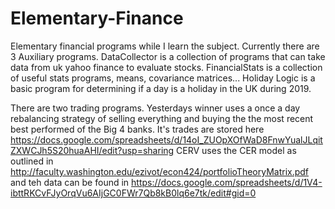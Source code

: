 # Elementary-Finance
Elementary financial programs while I learn the subject.
Currently there are 3 Auxiliary programs.
DataCollector is a collection of programs that can take data from uk yahoo finance to evaluate stocks.
FinancialStats is a collection of useful stats programs, means, covariance matrices...
Holiday Logic is a basic program for determining if a day is a holiday in the UK during 2019.

There are two trading programs.
Yesterdays winner uses a once a day rebalancing strategy of selling everything and buying the the most recent best performed of the Big 4 banks. It's trades are stored here https://docs.google.com/spreadsheets/d/14oI_ZUOpXOfWaD8FnwYualJLqitZXWCJh5S20huaAHI/edit?usp=sharing
CERV uses the CER model as outlined in http://faculty.washington.edu/ezivot/econ424/portfolioTheoryMatrix.pdf and teh data can be found in https://docs.google.com/spreadsheets/d/1V4-ibttRKCvFJyOrqVu6AIjGC0FWr7Qb8kB0lq6e7tk/edit#gid=0
